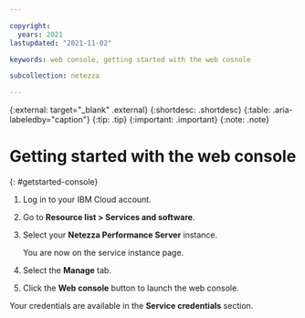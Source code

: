```yaml
---

copyright:
  years: 2021
lastupdated: "2021-11-02"

keywords: web console, getting started with the web cosnole

subcollection: netezza

---
```


{:external: target="_blank" .external}
{:shortdesc: .shortdesc}
{:table: .aria-labeledby="caption"}
{:tip: .tip}
{:important: .important}
{:note: .note}

# Getting started with the web console
{: #getstarted-console}

1. Log in to your IBM Cloud account.
1. Go to **Resource list > Services and software**.
1. Select your **Netezza Performance Server** instance.

   You are now on the service instance page.
      
1. Select the **Manage** tab.
1. Click the **Web console** button to launch the web console.

Your credentials are available in the **Service credentials** section.

